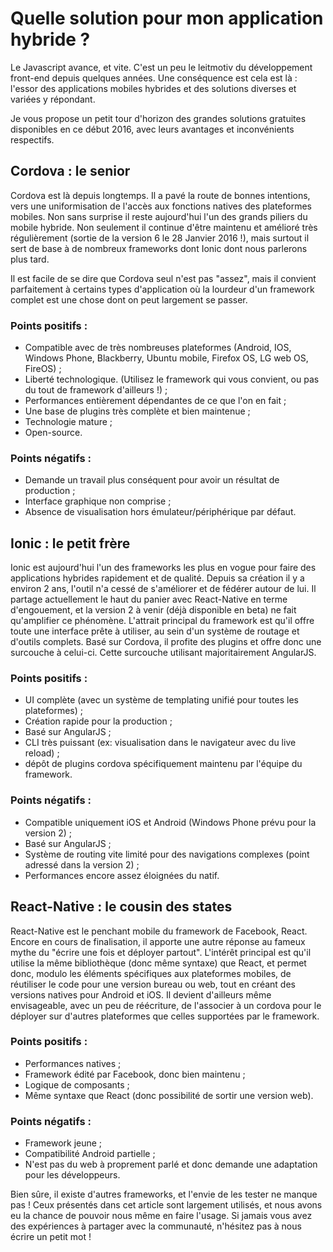 # Quelle solution pour mon application hybride ?

Le Javascript avance, et vite. C'est un peu le leitmotiv du développement front-end depuis quelques années. Une conséquence est cela est là : l'essor des applications mobiles hybrides et des solutions diverses et variées y répondant.

Je vous propose un petit tour d'horizon des grandes solutions gratuites disponibles en ce début 2016, avec leurs avantages et inconvénients respectifs.

## Cordova : le senior
Cordova est là depuis longtemps. Il a pavé la route de bonnes intentions, vers une uniformisation de l'accès aux fonctions natives des plateformes mobiles. Non sans surprise il reste aujourd'hui l'un des grands piliers du mobile hybride. Non seulement il continue d'être maintenu et amélioré très régulièrement (sortie de la version 6 le 28 Janvier 2016 !), mais surtout il sert de base à de nombreux frameworks dont Ionic dont nous parlerons plus tard.

Il est facile de se dire que Cordova seul n'est pas "assez", mais il convient parfaitement à certains types d'application où la lourdeur d'un framework complet est une chose dont on peut largement se passer.

### Points positifs :
* Compatible avec de très nombreuses plateformes (Android, IOS, Windows Phone, Blackberry, Ubuntu mobile, Firefox OS, LG web OS, FireOS) ;
* Liberté technologique. (Utilisez le framework qui vous convient, ou pas du tout de framework d'ailleurs !) ;
* Performances entièrement dépendantes de ce que l'on en fait ;
* Une base de plugins très complète et bien maintenue ;
* Technologie mature ;
* Open-source.

### Points négatifs :
* Demande un travail plus conséquent pour avoir un résultat de production ;
* Interface graphique non comprise ;
* Absence de visualisation hors émulateur/périphérique par défaut.


## Ionic : le petit frère
Ionic est aujourd'hui l'un des frameworks les plus en vogue pour faire des applications hybrides rapidement et de qualité. Depuis sa création il y a environ 2 ans, l'outil n'a cessé de s'améliorer et de fédérer autour de lui. Il partage actuellement le haut du panier avec React-Native en terme d'engouement, et la version 2 à venir (déjà disponible en beta) ne fait qu'amplifier ce phénomène. L'attrait principal du framework est qu'il offre toute une interface prête à utiliser, au sein d'un système de routage et d'outils complets. Basé sur Cordova, il profite des plugins et offre donc une surcouche à celui-ci. Cette surcouche utilisant majoritairement AngularJS.

### Points positifs :
* UI complète (avec un système de templating unifié pour toutes les plateformes) ;
* Création rapide pour la production ;
* Basé sur AngularJS ;
* CLI très puissant (ex: visualisation dans le navigateur avec du live reload) ;
* dépôt de plugins cordova spécifiquement maintenu par l'équipe du framework.

### Points négatifs :
* Compatible uniquement iOS et Android (Windows Phone prévu pour la version 2) ;
* Basé sur AngularJS ;
* Système de routing vite limité pour des navigations complexes (point adressé dans la version 2) ;
* Performances encore assez éloignées du natif.


## React-Native : le cousin des states
React-Native est le penchant mobile du framework de Facebook, React. Encore en cours de finalisation, il apporte une autre réponse au fameux mythe du "écrire une fois et déployer partout".
L'intérêt principal est qu'il utilise la même bibliothèque (donc même syntaxe) que React, et permet donc, modulo les éléments spécifiques aux plateformes mobiles, de réutiliser le code pour une version bureau ou web, tout en créant des versions natives pour Android et iOS. Il devient d'ailleurs même envisageable, avec un peu de réécriture, de l'associer à un cordova pour le déployer sur d'autres plateformes que celles supportées par le framework.

### Points positifs :
* Performances natives ;
* Framework édité par Facebook, donc bien maintenu ;
* Logique de composants ;
* Même syntaxe que React (donc possibilité de sortir une version web).

### Points négatifs :
* Framework jeune ;
* Compatibilité Android partielle ;
* N'est pas du web à proprement parlé et donc demande une adaptation pour les développeurs.


Bien sûre, il existe d'autres frameworks, et l'envie de les tester ne manque pas ! Ceux présentés dans cet article sont largement utilisés, et nous avons eu la chance de pouvoir nous même en faire l'usage.
Si jamais vous avez des expériences à partager avec la communauté, n'hésitez pas à nous écrire un petit mot !